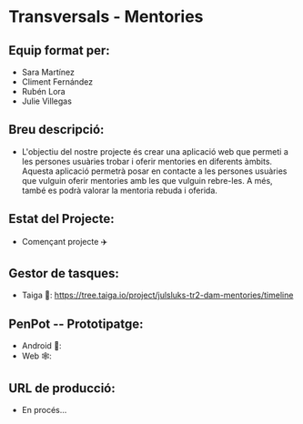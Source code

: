 # Transversals - Mentories

## Equip format per:
* Sara Martínez
* Climent Fernández
* Rubén Lora 
* Julie Villegas

## Breu descripció:
* L'objectiu del nostre projecte és crear una aplicació web que permeti a les persones usuàries trobar i oferir mentories en diferents àmbits. Aquesta aplicació permetrà posar en contacte a les persones usuàries que vulguin oferir mentories amb les que vulguin rebre-les. A més, també es podrà valorar la mentoria rebuda i oferida.

## Estat del Projecte:
* Començant projecte ✈️

## Gestor de tasques:
* Taiga 🐼: https://tree.taiga.io/project/julsluks-tr2-dam-mentories/timeline

## PenPot -- Prototipatge:
* Android 🤖: 
* Web 🕸️:

## URL de producció:
* En procés...